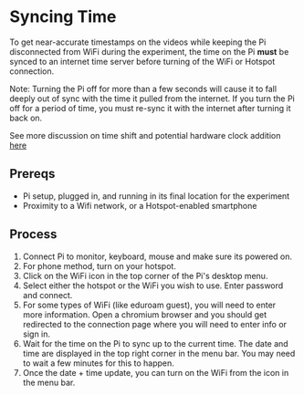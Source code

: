 # Syncing Time 
To get near-accurate timestamps on the videos while keeping the Pi disconnected from WiFi during the experiment, the time on the Pi **must** be synced to an internet time server before turning of the WiFi or Hotspot connection. 

Note: Turning the Pi off for more than a few seconds will cause it to fall deeply out of sync with the time it pulled from the internet. If you turn the Pi off for a period of time, you must re-sync it with the internet after turning it back on. 

See more discussion on time shift and potential hardware clock addition [here](https://github.com/alannatodd/davis_epi_raspi/blob/main/README.md#hardware-clock)

## Prereqs
- Pi setup, plugged in, and running in its final location for the experiment
- Proximity to a Wifi network, or a Hotspot-enabled smartphone

## Process
1. Connect Pi to monitor, keyboard, mouse and make sure its powered on.
2. For phone method, turn on your hotspot.
3. Click on the WiFi icon in the top corner of the Pi's desktop menu.
4. Select either the hotspot or the WiFi you wish to use. Enter password and connect.
5. For some types of WiFi (like eduroam guest), you will need to enter more information. Open a chromium browser and you should get redirected to the connection page where you will need to enter info or sign in.
6. Wait for the time on the Pi to sync up to the current time. The date and time are displayed in the top right corner in the menu bar. You may need to wait a few minutes for this to happen.
7. Once the date + time update, you can turn on the WiFi from the icon in the menu bar.

